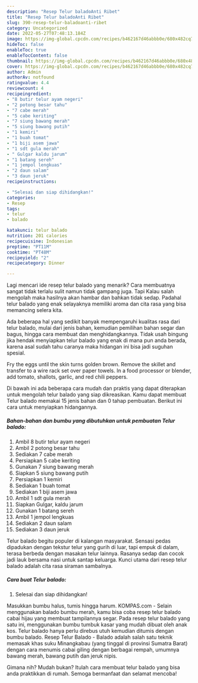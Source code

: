 ```yaml
---
description: "Resep Telur baladoAnti Ribet"
title: "Resep Telur baladoAnti Ribet"
slug: 390-resep-telur-baladoanti-ribet
category: Uncategorized
date: 2022-05-27T07:48:13.184Z
image: https://img-global.cpcdn.com/recipes/b462167d46abbb0e/680x482cq70/telur-balado-foto-resep-utama.jpg
hideToc: false
enableToc: true
enableTocContent: false
thumbnail: https://img-global.cpcdn.com/recipes/b462167d46abbb0e/680x482cq70/telur-balado-foto-resep-utama.jpg
cover: https://img-global.cpcdn.com/recipes/b462167d46abbb0e/680x482cq70/telur-balado-foto-resep-utama.jpg
author: Admin
authorAv: notfound
ratingvalue: 4.4
reviewcount: 4
recipeingredient:
- "8 butir telur ayam negeri"
- "2 potong besar tahu"
- "7 cabe merah"
- "5 cabe keriting"
- "7 siung bawang merah"
- "5 siung bawang putih"
- "1 kemiri"
- "1 buah tomat"
- "1 biji asem jawa"
- "1 sdt gula merah"
- " Gulgar kaldu jarum"
- "1 batang sereh"
- "1 jempol lengkuas"
- "2 daun salam"
- "3 daun jeruk"
recipeinstructions:

- "Selesai dan siap dihidangkan!"
categories:
- Resep
tags:
- telur
- balado

katakunci: telur balado 
nutrition: 201 calories
recipecuisine: Indonesian
preptime: "PT11M"
cooktime: "PT48M"
recipeyield: "2"
recipecategory: Dinner

---
```



Lagi mencari ide resep telur balado yang menarik? Cara membuatnya sangat tidak terlalu sulit namun tidak gampang juga. Tapi Kalau salah mengolah maka hasilnya akan hambar dan bahkan tidak sedap. Padahal telur balado yang enak selayaknya memiliki aroma dan cita rasa yang bisa memancing selera kita.


Ada beberapa hal yang sedikit banyak mempengaruhi kualitas rasa dari telur balado, mulai dari jenis bahan, kemudian pemilihan bahan segar dan bagus, hingga cara membuat dan menghidangkannya. Tidak usah bingung jika hendak menyiapkan telur balado yang enak di mana pun anda berada, karena asal sudah tahu caranya maka hidangan ini bisa jadi suguhan spesial.

Fry the eggs until the skin turns golden brown. Remove the skillet and transfer to a wire rack set over paper towels. In a food processor or blender, add tomato, shallots, garlic, and red chili peppers.


Di bawah ini ada beberapa cara mudah dan praktis yang dapat diterapkan untuk mengolah telur balado yang siap dikreasikan. Kamu dapat membuat Telur balado memakai 15 jenis bahan dan 0 tahap pembuatan. Berikut ini cara untuk menyiapkan hidangannya.

<!--inarticleads1-->

##### Bahan-bahan dan bumbu yang dibutuhkan untuk pembuatan Telur balado:

1. Ambil 8 butir telur ayam negeri
1. Ambil 2 potong besar tahu
1. Sediakan 7 cabe merah
1. Persiapkan 5 cabe keriting
1. Gunakan 7 siung bawang merah
1. Siapkan 5 siung bawang putih
1. Persiapkan 1 kemiri
1. Sediakan 1 buah tomat
1. Sediakan 1 biji asem jawa
1. Ambil 1 sdt gula merah
1. Siapkan  Gulgar, kaldu jarum
1. Gunakan 1 batang sereh
1. Ambil 1 jempol lengkuas
1. Sediakan 2 daun salam
1. Sediakan 3 daun jeruk


Telur balado begitu populer di kalangan masyarakat. Sensasi pedas dipadukan dengan tekstur telur yang gurih di luar, tapi empuk di dalam, terasa berbeda dengan masakan telur lainnya. Rasanya sedap dan cocok jadi lauk bersama nasi untuk santap keluarga. Kunci utama dari resep telur balado adalah cita rasa siraman sambalnya. 

<!--inarticleads2-->

##### Cara buat Telur balado:


1. Selesai dan siap dihidangkan!

Masukkan bumbu halus, tumis hingga harum. KOMPAS.com - Selain menggunakan balado bumbu merah, kamu bisa coba resep telur balado cabai hijau yang membuat tampilannya segar. Pada resep telur balado yang satu ini, menggunakan bumbu tumbuk kasar yang mudah dibuat oleh anak kos. Telur balado hanya perlu direbus utuh kemudian ditumis dengan bumbu balado. Resep Telur Balado - Balado adalah salah satu teknik memasak khas suku Minangkabau (yang tinggal di provinsi Sumatra Barat) dengan cara menumis cabai giling dengan berbagai rempah, umumnya bawang merah, bawang putih dan jeruk nipis. 

Gimana nih? Mudah bukan? Itulah cara membuat telur balado yang bisa anda praktikkan di rumah. Semoga bermanfaat dan selamat mencoba!
